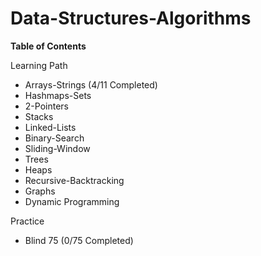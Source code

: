 # Data-Structures-Algorithms

**Table of Contents**
  
Learning Path
  - Arrays-Strings (4/11 Completed)
  - Hashmaps-Sets
  - 2-Pointers
  - Stacks
  - Linked-Lists
  - Binary-Search
  - Sliding-Window
  - Trees
  - Heaps
  - Recursive-Backtracking
  - Graphs
  - Dynamic Programming
  
Practice
  - Blind 75 (0/75 Completed)
